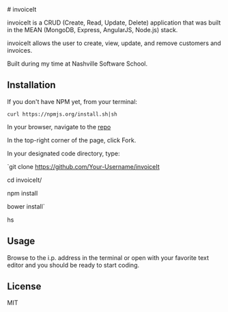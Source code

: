 
<snippet>
  <content>
# invoiceIt

invoiceIt is a CRUD (Create, Read, Update, Delete) application that was built in the MEAN (MongoDB, Express, AngularJS, Node.js) stack.

invoiceIt allows the user to create, view, update, and remove customers and invoices.

Built during my time at Nashville Software School.
## Installation
If you don't have NPM yet, from your terminal:

`curl https://npmjs.org/install.sh|sh`

In your browser, navigate to the <a href="https://github.com/micahp0506/invoiceIt">repo</a>

In the top-right corner of the page, click Fork.

In your designated code directory, type:

`git clone https://github.com/Your-Username/invoiceIt

cd invoiceIt/

npm install

bower install`

hs
## Usage
Browse to the i.p. address in the terminal or open with your favorite text editor and you should be ready to start coding.
## License
MIT
</content>
</snippet>
